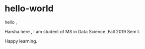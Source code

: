 # hello-world

hello ,

Harsha here , I am student of MS in Data Science ,Fall 2019 Sem I.

Happy learning.
